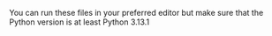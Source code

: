 You can run these files in your preferred editor but make sure that the Python version is at least Python 3.13.1
